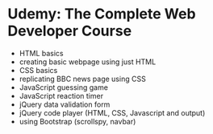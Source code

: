 # Udemy: The Complete Web Developer Course
- HTML basics
- creating basic webpage using just HTML
- CSS basics
- replicating BBC news page using CSS
- JavaScript guessing game
- JavaScript reaction timer
- jQuery data validation form
- jQuery code player (HTML, CSS, Javascript and output)
- using Bootstrap (scrollspy, navbar)

